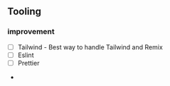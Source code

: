 ## Tooling

### improvement

- [ ] Tailwind - Best way to handle Tailwind and Remix
- [ ] Eslint
- [ ] Prettier
-
